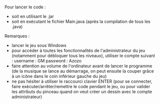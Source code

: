 Pour lancer le code : 
- soit en utilisant le .jar
- soit en exécutant le fichier Main.java (après la compilation de tous les .java)

Remarques :
- lancer le jeu sous Windows
- pour accéder à toutes les fonctionnalités de l'administrateur du jeu (notamment
    pour débloquer tous les niveaux), utiliser le compte suivant : 
        username : GM
        password : Azozo
- faire attention au volume de l'ordinateur avant de lancer le programme (de la
    musique se lance au démarrage, on peut ensuite la couper grâce à un icône
    dans le coin inférieur gauche du jeu)
- ne pas hésiter à utiliser le raccourci clavier ENTER (pour se connecter, faire
    exécuter/arrêter/remettre le code pendant le jeu, ou pour valider les attributs
    du pinceau quand on veut créer un dessin avec le compte administrateur)
